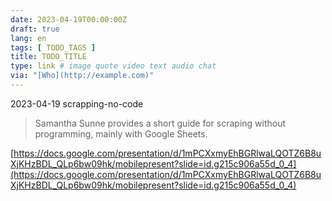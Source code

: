 ```yaml
---
date: 2023-04-19T00:00:00Z
draft: true
lang: en
tags: [ TODO_TAGS ]
title: TODO_TITLE
type: link # image quote video text audio chat
via: "[Who](http://example.com)"
---
```



2023-04-19 scrapping-no-code


> Samantha Sunne provides a short guide for scraping without programming, mainly with Google Sheets.

[https://docs.google.com/presentation/d/1mPCXxmyEhBGRlwaLQOTZ6B8uXjKHzBDL_QLp6bw09hk/mobilepresent?slide=id.g215c906a55d_0_4](https://docs.google.com/presentation/d/1mPCXxmyEhBGRlwaLQOTZ6B8uXjKHzBDL_QLp6bw09hk/mobilepresent?slide=id.g215c906a55d_0_4)

